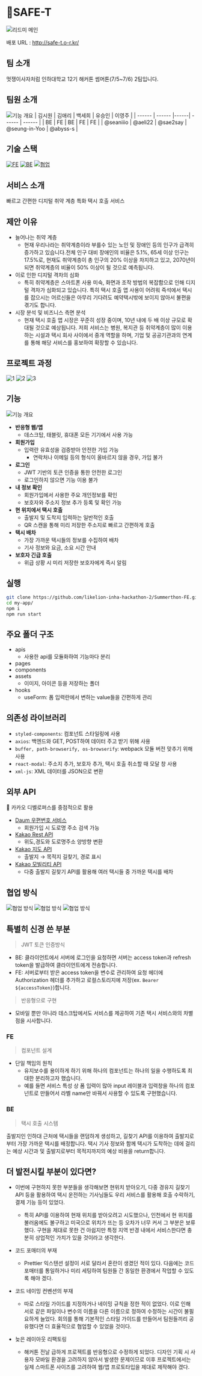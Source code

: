 # 🚕SAFE-T

![리드미 메인](my-app/public/readme/main.png)

배포 URL : http://safe-t.o-r.kr/

## 팀 소개

멋쟁이사자처럼 인하대학교 12기 해커톤 썸머톤(7/5~7/6) 2팀입니다.

## 팀원 소개

![기능 개요](my-app/public/readme/team.png)
| 김시원 | 김애리 | 백세희 | 유승인 | 이영주 |
| ------ | ------ |------| ------ | ------ |
| BE | FE | BE | FE | FE |
| @seaniiio | @aeli22 | @sae2say | @seung-in-Yoo | @abyss-s |

## 기술 스택

[![FE](https://firebasestorage.googleapis.com/v0/b/stackticon-81399.appspot.com/o/images%2F1720409033447?alt=media&token=ca738679-dd62-4043-ba43-69f513ad6c78)](https://github.com/msdio/stackticon)
[![BE](https://firebasestorage.googleapis.com/v0/b/stackticon-81399.appspot.com/o/images%2F1720409182158?alt=media&token=29c2ba7c-c26a-4f62-8fd6-cc5a20242e4c)](https://github.com/msdio/stackticon)
[![협업](https://firebasestorage.googleapis.com/v0/b/stackticon-81399.appspot.com/o/images%2F1720408752065?alt=media&token=0372b292-9625-41c6-afb7-dfaaca028e57)](https://github.com/msdio/stackticon)

<!--https://msdio.github.io/stackticon/#/-->

## 서비스 소개

빠르고 간편한 디지털 취약 계층 특화 택시 호출 서비스

## 제안 이유

- 늘어나는 취약 계층
  - 현재 우리나라는 취약계층이라 부를수 있는 노인 및 장애인 등의 인구가 급격히 증가하고 있습니다.전체 인구 대비 장애인의 비율은 5.1%, 65세 이상 인구는 17.5%로, 현재도 취약계층이 총 인구의 20% 이상을 차지하고 있고, 2070년이 되면 취약계층의 비율이 50% 이상이 될 것으로 예측됩니다.
- 이로 인한 디지털 격차의 심화
  - 특히 취약계층은 스마트폰 사용 미숙, 화면과 조작 방법의 복잡함으로 인해 디지털 격차가 심화되고 있습니다. 특히 택시 호출 앱 사용이 어려워 즉석에서 택시를 잡으시는 어르신들은 아무리 기다려도 예약택시밖에 보이지 않아서 불편을 겪기도 합니다.
- 시장 분석 및 비즈니스 측면 분석
  - 현재 택시 호출 앱 시장은 꾸준히 성장 중이며, 10년 내에 두 배 이상 규모로 확대될 것으로 예상됩니다. 저희 서비스는 병원, 복지관 등 취약계층이 많이 이용하는 시설과 택시 회사 사이에서 중개 역할을 하며, 기업 및 공공기관과의 연계를 통해 해당 서비스를 홍보하여 확장할 수 있습니다.

## 프로젝트 과정

![1](my-app/public/readme/plan1.png)
![2](my-app/public/readme/plan2.png)
![3](my-app/public/readme/plan3.png)

## 기능

![기능 개요](my-app/public/readme/service.png)

- **반응형 웹/앱**
  - 데스크탑, 태블릿, 휴대폰 모든 기기에서 사용 가능
- **회원가입**
  - 입력란 유효성을 검증받아 안전한 가입 가능
    - 연락처나 이메일 등의 형식이 올바르지 않을 경우, 가입 불가
- **로그인**
  - JWT 기반의 토큰 인증을 통한 안전한 로그인
  - 로그인하지 않으면 기능 이용 불가
- **내 정보 확인**
  - 회원가입에서 사용한 주요 개인정보를 확인
  - 보호자와 주소지 정보 추가 등록 및 확인 가능
- **현 위치에서 택시 호출**
  - 출발지 및 도착지 입력하는 일반적인 호출
  - QR 스캔을 통해 미리 저장한 주소지로 빠르고 간편하게 호출
- **택시 배차**
  - 가장 가까운 택시들의 정보를 수집하여 배차
  - 기사 정보와 요금, 소요 시간 안내
- **보호자 긴급 호출**
  - 위급 상황 시 미리 저장한 보호자에게 즉시 알림

## 실행

```bash
git clone https://github.com/likelion-inha-hackathon-2/Summerthon-FE.git
cd my-app/
npm i
npm run start
```

## 주요 폴더 구조

- apis
  - 사용한 api를 모듈화하여 기능마다 분리
- pages
- components
- assets
  - 이미지, 아이콘 등을 저장하는 폴더
- hooks
  - useForm: 폼 입력란에서 변하는 value들을 간편하게 관리

## 의존성 라이브러리

- `styled-components`: 컴포넌트 스타일링에 사용
- `axios`: 백엔드와 GET, POST하여 데이터 주고 받기 위해 사용
- `buffer, path-browserify, os-browserify`: webpack 모듈 버전 맞추기 위해 사용
- `react-modal`: 주소지 추가, 보호자 추가, 택시 호출 취소할 때 모달 창 사용
- `xml-js`: XML 데이터를 JSON으로 변환

## 외부 API

<aside>
📌 카카오 디벨로퍼스를 중점적으로 활용
</aside>

- [Daum 우편번호 서비스](https://postcode.map.daum.net/guide)
  - 회원가입 시 도로명 주소 검색 가능
- [Kakao Rest API](https://developers.kakao.com/docs/latest/ko/local/dev-guide)
  - 위도,경도와 도로명주소 양방향 변환
- [Kakao 지도 API](https://apis.map.kakao.com/web/guide/#ready)
  - 출발지 → 목적지 길찾기, 경로 표시
- [Kakao 모빌리티 API](https://developers.kakaomobility.com/docs/navi-api/origins/)
  - 다중 출발지 길찾기 API를 활용해 여러 택시들 중 가까운 택시를 배차

## 협업 방식

![협업 방식](my-app/public/readme/cowork1.png)
![협업 방식](my-app/public/readme/cowork2.png)
![협업 방식](my-app/public/readme/cowork3.png)

## 특별히 신경 쓴 부분

> JWT 토큰 인증방식

- BE: 클라이언트에서 서버에 로그인을 요청하면 서버는 access token과 refresh token을 발급하여 클라이언트에게 전송합니다.
- FE: 서버로부터 받은 access token을 변수로 관리하여 요청 헤더에 Authorization 헤더를 추가하고 로컬스토리지에 저장(ex. `Bearer ${accessToken}`)합니다.

> 반응형으로 구현

- 모바일 뿐만 아니라 데스크탑에서도 서비스를 제공하여 기존 택시 서비스와의 차별점을 시사합니다.

### FE

> 컴포넌트 설계

- 단일 책임의 원칙
  - 유지보수를 용이하게 하기 위해 하나의 컴포넌트는 하나의 일을 수행하도록 최대한 분리하고자 했습니다.
  - 예를 들면 서비스 특성 상 폼 입력이 많아 input 레이블과 입력창을 하나의 컴포넌트로 만들어서 라벨 name만 바꿔서 사용할 수 있도록 구현했습니다.

### BE

> 택시 호출 시스템

출발지인 인하대 근처에 택시들을 랜덤하게 생성하고, 길찾기 API를 이용하여 출발지로부터 가장 가까운 택시를 배정합니다. 택시 기사 정보와 함께 택시가 도착하는 데에 걸리는 예상 시간과 및 출발지로부터 목적지까지의 예상 비용을 return합니다.

## 더 발전시킬 부분이 있다면?

- 이번에 구현하지 못한 부분들을 생각해보면 현위치 받아오기, 다중 경유지 길찾기 API 등을 활용하여 택시 운전하는 기사님들도 우리 서비스를 활용해 호출 수락하기, 결제 기능 등이 있었다.

  - 특히 API를 이용하여 현재 위치를 받아오려고 시도했으나, 인천에서 현 위치를 불러옴에도 불구하고 미국으로 위치가 뜨는 등 오차가 너무 커서 그 부분은 보류했다. 구현을 제대로 못한 건 아쉽지만 특정 지역 반경 내에서 서비스한다면 충분히 상업적인 가치가 있을 것이라고 생각한다.

- 코드 포매터의 부재

  - Prettier 익스텐션 설정이 서로 달라서 혼란이 생겼던 적이 있다. 다음에는 코드포매터를 통일하거나 미리 세팅하여 팀원들 간 동일한 환경에서 작업할 수 있도록 해야 겠다.

- 코드 네이밍 컨벤션의 부재

  - 따로 스타일 가이드를 지정하거나 네이밍 규칙을 정한 적이 없었다. 이로 인해 서로 같은 파일이나 변수의 이름을 다른 이름으로 정하여 수정하는 시간이 불필요하게 늘었다. 회의를 통해 기본적인 스타일 가이드를 만들어서 팀원들끼리 공유했다면 더 효율적으로 협업할 수 있었을 것이다.

- 늦은 레이아웃 리팩토링
  - 해커톤 전날 급하게 프로젝트를 반응형으로 수정하게 되었다. 디자인 기획 시 사용자 모바일 환경을 고려하지 않아서 발생한 문제이므로 이후 프로젝트에서는 실제 스마트폰 사이즈를 고려하여 웹/앱 프로토타입을 제대로 제작해야 겠다.
